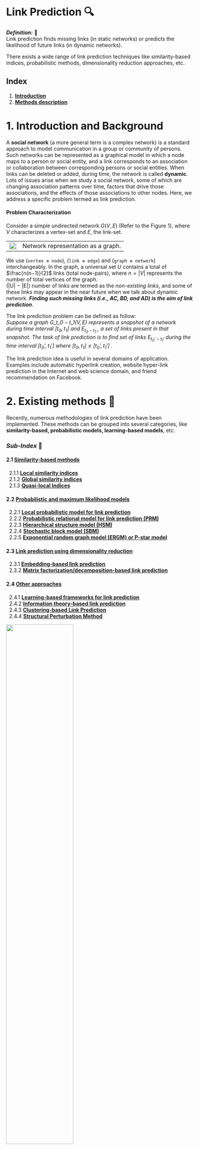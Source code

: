 # **Link Prediction** :mag:
***Definition:*** :key:<br>
Link prediction finds missing links (in static networks) or predicts the likelihood of future links (in dynamic networks).

There exists a wide range of link prediction techniques like similarity-based indices, probabilistic methods, dimensionality
reduction approaches, etc.

## **Index**
1. [**Introduction**](#1-introduction-and-background)
2. [**Methods description**](#2-existing-methods-📑)


# 1. **Introduction and Background**
A **social network** (a more general term is a complex network) is a standard approach to model communication in a group or community of persons. Such networks can be represented as a graphical model in which a node maps to a person or social entity, and a link corresponds to an association or collaboration between corresponding persons or social entities. When links can be deleted or added, during time, the network is called **dynamic**. Lots of issues arise when we study a social network,
some of which are changing association patterns over time, factors that drive those associations, and the effects of those associations to other nodes. Here, we address a specific problem termed as link prediction.

#### **Problem Characterization**
Consider a simple undirected network $G(V, E)$ (Refer to the Figure 1), where $V$ characterizes a vertex-set and $E$, the link-set.

|   |   |
| - | - |
|<img src="latex/capitoli/intro/imgs/img1.png" width="100%" height="100%"> | Network representation as a graph. |



We use (`vertex ≡ node`), (`link ≡ edge`) and (`graph ≡ network`) interchangeably. In the graph, a universal set $U$ contains a total of $\frac{n(n−1)}{2}$ links (total node-pairs), where $n = |V|$ represents the number of total vertices of the
graph. <br>
(|U| − |E|) number of links are termed as the *non-existing links*, and some of these links may appear in the near future when we talk about dynamic network. ***Finding such missing links (i.e., AC, BD, and AD) is the aim of link prediction***.

The link prediction problem can be defined as follow:<br>
*Suppose a graph* $\mathit{G\_{t\_0 − t\_1} (V, E)}$ *represents a snapshot of a network during time interval* $\mathit{[t_0 ,t_1]}$ *and* $\mathit{E_{t_0 − t_1}}$ *, a set of links  present in that snapshot. The task of link prediction is to find set of links* $\mathit{E_{t_0' − t_1'}}$ *during the time interval* $\mathit{[t_0' ,t_1']}$ *where* $\mathit{[t_0 ,t_1] \leq [t_0' ,t_1']}$ *.*

The link prediction idea is useful in several domains of application. Examples include automatic hyperlink creation, website hyper-link prediction in the Internet
and web science domain, and friend recommendation on Facebook.

# 2. **Existing methods** :bookmark_tabs:
Recently, numerous methodologies of link prediction have been implemented. These methods can be grouped into several categories, like **similarity-based, probabilistic models, learning-based models**, etc.

### ***Sub-Index*** :open_file_folder:
#### 2.1 [**Similarity-based methods**](#21-similarity-based-methods) <br>
&nbsp;&nbsp;2.1.1 [**Local similarity indices**](#211-local-similarity-indices)<br>
&nbsp;&nbsp;2.1.2 [**Global similarity indices**](#212-global-similarity-indices)<br>
&nbsp;&nbsp;2.1.3 [**Quasi-local Indices**](#213-quasi-local-indices)<br>
#### 2.2 [**Probabilistic and maximum likelihood models**](#22-probabilistic-and-maximum-likelihood-models) <br>
&nbsp;&nbsp;2.2.1 [**Local probabilistic model for link prediction**](#221-local-probabilistic-model-for-link-prediction)<br>
&nbsp;&nbsp;2.2.2 [**Probabilistic relational model for link prediction (PRM)**](#222-probabilistic-relational-model-for-link-prediction-prm)<br>
&nbsp;&nbsp;2.2.3 [**Hierarchical structure model (HSM)**](#223-hierarchical-structure-model-hsm)<br>
&nbsp;&nbsp;2.2.4 [**Stochastic block model (SBM)**](#224-stochastic-block-model-sbm)<br>
&nbsp;&nbsp;2.2.5 [**Exponential random graph model (ERGM) or P-star model**](#225-exponential-random-graph-model-ergm-or-p-star-model)<br>
#### 2.3 [**Link prediction using dimensionality reduction**](#23-link-prediction-using-dimensionality-reduction) <br>
&nbsp;&nbsp;2.3.1 [**Embedding-based link prediction**](#231-embedding-based-link-prediction)<br>
&nbsp;&nbsp;2.3.2 [**Matrix factorization/decomposition-based link prediction**](#232-matrix-factorizationdecomposition-based-link-prediction)<br>
#### 2.4 [**Other approaches**](#24-other-approaches) <br>
&nbsp;&nbsp;2.4.1 [**Learning-based frameworks for link prediction**](#241-learning-based-frameworks-for-link-prediction)<br>
&nbsp;&nbsp;2.4.2 [**Information theory-based link prediction**](#242-information-theory-based-link-prediction)<br>
&nbsp;&nbsp;2.4.3 [**Clustering-based Link Prediction**](#243-clustering-based-link-prediction)<br>
&nbsp;&nbsp;2.4.4 [**Structural Perturbation Method**](#244-structural-perturbation-method)<br>

<img src="latex/capitoli/methods/imgs/img2.jpg" width="60%" height="60%"> 

## 2.1 **Similarity-based methods**
Similarity-based metrics are the simplest one in link prediction, in which for each pair $x$ and $y$, a similarity score $S(x, y)$ is calculated. The score $S(x, y)$ is based on the structural or node’s properties of the considered pair. The non-observed links (i.e., $U − E^T$ ) are assigned scores according to their similarities. **The pair of nodes having a higher score represents the predicted link between them**. The similarity measures between every pair *can be calculated using several properties of the network*, one of which is structural property. Scores based on this property can be grouped in several categories like **local and global**, and so on.

### 2.1.1 **Local similarity indices**
Local indices are generally calculated using information about common neighbors and node degree. These indices **consider immediate neighbors of a node**. The following are some examples of local similarity indices with a description and method to calculate them:
- `Common Neighbors (CN)`: In a given network or graph, the size of common neighbors for a given pair of nodes $x$ and $y$ is calculated as the size of the intersection of the two nodes neighborhoods ( $\Gamma$ ).
    $$S(x, y) = |\Gamma(x) \cap \Gamma(y)|$$
    The likelihood of the existence of a link between x and y increases with the number of common neighbors between them.
- `Jaccard Coefficient`: This metric is similar to the Common Neighbors. Additionally, it normalizes the above score, as given below:
    $$S(x, y) = \frac{|\Gamma(x) \cap \Gamma(y)|}{|\Gamma(x) \cup \Gamma(y)|}$$
    The Jaccard coefficient is defined as the probability of selection of common neighbors of pairwise vertices from all the neighbors of either vertex. The pairwise Jaccard score increases with the number of common neighbors between the two vertices considered. Some researcher (**Liben-Nowell et al.**) demonstrated that this similarity metric **performs worse** as compared to Common Neighbors.
- `Adamic/Adar Index (AA)`: Adamic and Adar presented a metric to calculate a similarity score between two web pages based on shared features, which are further used in link prediction after some modification
    $$S(x, y) = \sum_{z \in \Gamma(x) \cap \Gamma(y)} \frac{1}{log k_z}$$
    where $k_z$ is the degree of the node $z$. It is clear from the equation that more weights are assigned to the common neighbors having smaller degrees. This is also intuitive in the real-world scenario, for example, a person with more number of friends spend less time/resource with an individual friend as compared to the less number of friends.
- `Preferential Attachment (PA)`: The idea of preferential attachment is applied to generate a growing scale-free network. The term **growing** represents the incremental nature of nodes over time in the network. The likelihood incrementing new connection associated with a node $x$ is proportional to $k_x$ , the degree of the node. Preferential attachment score between two nodes x and y can be computed as:
    $$S(x, y) = k_x k_y$$
    This index shows the worst performance on most networks. The **simplicity**
(as it requires the least information for the score calculation) and the **computational time** of this metric are the main advantages. PA shows better results if larger degree nodes are densely connected, and lower degree nodes are rarely connected. In the above equation, summation can also be used instead of multiplication as an aggregate function.
- `Resource Allocation Index (RA)`: Consider two non-adjacent vertices $x$ and $y$. Suppose node $x$ sends some resources to $y$ through the common nodes of both $x$ and $y$ then the similarity between the two vertices is computed in terms of **resources sent** from $x$ to $y$. This is expressed mathematically as:
    $$S(x, y) = \sum_{z \in \Gamma(x) \cap \Gamma(y)} \frac{1}{k_z}$$
    The difference between **RA** and **AA** is that the RA index heavily penalizes to higher degree nodes compared to the AA index. Prediction results of these indices become almost the same for smaller average degree networks. This index
shows good performance on heterogeneous networks with a high clustering coefficient, especially on transportation networks.
- `Cosine similarity or Salton Index (SI)`: This similarity index between two records (documents) is measured by calculating the Cosine of the angle between them. The metric is all about the orientation and not magnitude. The Cosine similarity can be computed as
    $$S(x, y) = \frac{|\Gamma(x) \cap \Gamma(y)|}{\sqrt{(k_x k_y)}}$$
- `Sorensen Index`: It is very similar to the Jaccard index. **McCune et al.** show that it **is more robust than Jaccard against the outliers**.
    $$S(x, y) = \frac{2|\Gamma(x) \cap \Gamma(y)|}{k_X + k_y}$$
- `CAR-based Common Neighbor Index (CAR)`: CAR-based indices are presented based on the assumption that the link existence between two nodes is more likely if their common neighbors are members of a local community (local-community-paradigm (LCP) theory). In other words, the likelihood existence increases with the number of links among the common neighbors (local community links (LCLs)) of the seed node pair as described in the following figure.
    $$S(x, y) = CN(x, y) \text{ x } LCL(x, y) = CN(x, y) \text{ x } \sum_{z \in \Gamma(x) \cap \Gamma(y)} \frac{|\gamma(z)|}{2} $$
    where $CN(x, y) = |\Gamma(x) ∩ \Gamma(y)|$ is number of common neighbors. $LCL(x, y)$ refers to the number of local community links which are defined as the links among the common neighbors of seed nodes x and y. $\gamma(z)$ is the subset of neighbors of node $z$ that are also common neighbors of $x$ and $y$. <br>
    <img src="latex/capitoli/methods/imgs/img3.png" width="70%" height="70%"> 
- `CAR-based Adamic/Adar Index (CAA)`: If $LCL$ is considered as an accuracy enhancer, then the $CAA$ index is obtained by incorporating the $LCL$ theory to the well known AA index and mathematically expressed by the equation given below.
    $$S(x, y) = \sum_{z \in \Gamma(x) \cap \Gamma(y)} \frac{|\gamma(z)|}{\log_2(k_z)} $$
- `CAR-based Resource Allocation Index (CRA)`: Is a general application of the LCL theory to other indices and generate the CRA index by incorporating this concept into the existing RA index of the literature. Mathematically, the CRA can be expressed as
    $$S(x, y) = \sum_{z \in \Gamma(x) \cap \Gamma(y)} \frac{|\gamma(z)|}{k_z}$$
- `CAR-based Preferential Attachment Index (CPA)`: This is the preferential attachment index based on the CAR index. CPA is obtained by incorporating the LCL theory to the original PA method and expressed mathematically by
    $$S(x, y) = e_x e_y + e_x CAR(x, y) + e_y CAR(x, y) + CAR(x, y)^2$$
    where $e_x$ is the number of neighbors of $x$ not shared by $y$ and $CAR(x, y)$ is the similarity score of the node pair $x$ and $y$ using CAR index. <br>
    CAR-based methods listed above show the best performance on LCP networks. The LCP networks are related to dynamic and heterogeneous systems and facilitate network evolution of social and biological networks.
- `Hub Promoted Index (HPI)`: This similarity index promotes the formation of links between the sparsely connected nodes and hubs. It also tries to prevent links formation between the hub nodes. This similarity metric can be expressed mathematically as
    $$S(x, y) = \frac{|\Gamma(x) \cap \Gamma(y)|}{min(k_x, k_y)}$$
- `Hub Depressed Index (HDI)`: This index is the same as the previous one but with the opposite goal as it avoids the formation of links between hubs and low degree nodes in the networks. The Hub depressed index promotes the links evolution between the hubs as well as the low degree nodes. The mathematical expression for this index is given below.
    $$S(x, y) = \frac{|\Gamma(x) \cap \Gamma(y)|}{max(k_x, k_y)}$$
- `Local Naive Bayes-based Common Neighbors (LNBCN)`: The above similarity indices are somehow based on common neighbors of the node pair where each of the which are equally weighted. This method is based on the Naive Bayes theory and arguments that different common neighbors play different role in the network and hence contributes differently to the score function computed for non-observed node pairs
    $$S(x, y) = \sum_{z \in \Gamma(x) \cap \Gamma(y)} [log(\frac{C(z)}{1 - C(z)}) + log(\frac{1 - \rho}{\rho})]$$
    where $C(z)$ is node clustering coefficient and $\rho$ is the network density expressed as
    $$\rho = \frac{|E|}{n(n-1)/2}$$
- `Leicht-Holme-Newman Local Index (LHNL)`: The logic below this index is that two vertices are similar to each other if their corresponding neighbors are self-similar to themselves. This score is defined by the ratio of the path of length two that exits between two vertices and the expected path of the same length between them.
    $$S(x, y) = \frac{|\Gamma(x) \cap \Gamma(y)|}{k_x k_y}$$
- `Node Clustering Coefficient (CCLP)`: This index is also based on the clustering coefficient property of the network in which the clustering coefficients of all the common neighbors of a seed node pair are computed and summed to find the final similarity score of the pair. Mathematically
    $$S(x, y) = \sum_{z \in \Gamma(x) \cap \Gamma(y)} C(z)$$
    where
    $$C(z) = \frac{t(z)}{k_z(k_z - 1)}$$
    is clustering coefficient of the node $z$ and $t(z)$ is the total triangles passing through the node $z$.
- `Node and Link Clustering coefficient (NLC)`: This similarity index is based on the basic topological feature of a network called ”*Clustering Coefficient*”. The
clustering coefficients of both nodes and links are
incorporated to compute the similarity score.
    $$S(x, y) = \sum_{z \in \Gamma(x) \cap \Gamma(y)} \frac{|\Gamma(x) \cap \Gamma(z)|}{k_z -1} \text{ x }C(z) + \frac{|\Gamma(y) \cap \Gamma(z)|}{k_z -1} \text{ x }C(z)$$

<br>

### 2.1.2 **Global similarity indices**
Global indices are computed using entire topological information of a network. The computational complexities of such methods are higher and seem to be infeasible for large networks.
- `Katz Index`: This index can be considered as a variant of the shortest path metric. It directly aggregates over all the paths between x and y and dumps exponentially for longer paths to penalize them. It can be expressed mathematically as:
    $$S(x, y) = \sum_{l = 1}^{\infty}\beta^l|paths_{x, y}^{<l>}| = \sum_{l = 1}^{\infty}\beta^l(A)^l_{x, y}$$
    where, $paths_{x, y}^{<l>}$ is considered as the set of total $l$ length paths between $x$ and $y$, $\beta$ is a damping factor that controls the path weights and A is the adjacency matrix. For the convergence of above equation,
    $$\beta < \frac{1}{\lambda_1} $$
    where $\lambda_1$ is the maximum eigenvalue of the matrix A. <br>
    If 1 is added to each element of the diagonal of the resulting similarity matrix S, this expression can be written in matrix terms as
    $$S = \beta AS + I$$
    where $I$ is the identity matrix of the proper dimension. The similarity between all pairs of nodes can be directly computed using the closed-form by rearranging for $S$ in the previous expression and subtracting the previously added 1 to the elements in the diagonal. Katz score for each pair of nodes in the network is calculated by finding the similarity matrix as
    $$S = (I − \beta A)^{− 1} − I$$
    The computational complexity of the given metric is high, and it can be roughly estimated to be cubic complexity which is not feasible for a large network.
- `Random Walk with Restart (RWR)`: Let $\alpha$ be a probability that a random walker iteratively moves to an arbitrary neighbor and returns to the same starting vertex with probability $(1 − \alpha)$. Consider $q_{xy}$ to be the probability that a random walker who starts walking from vertex $x$ and located at the vertex $y$ in steady-state. Now, this probability of walker to reach the vertex $y$ is expressed mathematically as
    $$\overrightarrow{q_x} = \alpha P^T \overrightarrow{q_x} + (1-\alpha) \overrightarrow{e_x}$$
    where $\overrightarrow{e_x}$ is the seed vector of length $|V|$ (i.e., the total number of vertices in the graph). This vector consists of zeros for all components except the elements $x$ itself. The transition matrix $P$ can be expressed as
    $$\overrightarrow{q_x} = (1-\alpha)(I - \alpha P^T)^{-1} \overrightarrow{e_x}$$
    Since this similarity is not symmetric, the final score between the node pair (x, y) can be computed as
    $$S(x, y) = q_{xy} + q_{yx}$$
    It is clear from the above equation that matrix inversion is required to solve, which is quite expensive and prohibitive for large networks.
- `Shortest Path`: The inverse relation between the similarity and length of the shortest path is captured by the following mathematical equation given below.
    $$S(x, y) = -|d(x, y)|$$
    where Dijkstra algorithm is applied to efficiently compute the shortest path d(x, y) between the node pair (x, y). The prediction accuracy of this index is low compared to most local indices.
- `Leicht-Holme-Newman Global Index (LHNG)`: This global index is based on the principle that two nodes are similar if either of them has an immediate neighbor, which is similar to the other node. This is a recursive definition of similarity where a termination condition is needed. The termination condition is introduced in terms of self-similarity, i.e., a node is similar to itself. Thus, the similarity score equation consists of two terms: first, the neighbor similarity, and the second, self-similarity, as given below.
    $$S(x, y) = \phi  \sum_z A_{x, z} S_{z, y} + \psi \delta_{x, y}$$
    Here, the first term is neighborhood similarity and the second term is self-similarity. $\psi$ and $\phi$ are free parameters that make a balance between these two terms. When the free parameter $\psi$ = 1, this index resembles to the Katz index.
- `Cosine based on L+ (Cos+)`: Laplacian matrix is extensively used as an alternative representation of graphs in spectral graph theory. This matrix can be defined as $L = D − A$, where, $D$ is the diagonal matrix consisting of the degrees of each node of the matrix and $A$ is the adjacency matrix of the graph. The pseudo-inverse of the matrix defined by Moore-Penrose is represented as $L^+$ and each entry of this matrix is used to represent the similarity score between the two corresponding nodes. The most common way to compute this pseudo-inverse is by computing the **singular value decomposition (SVD)** of the Laplacian matrix [ $(L = U \Sigma V^T) $, where $U$ and $V$ are left and right singular vectors of $SVD$ ] as follows
    $$L^+ = V \Sigma^+ U^T$$
    $\Sigma^+$ is obtained by taking the inverse of each nonzero element of the $\Sigma$. Further, the similarity between two nodes $x$ and $y$ can be computed using any inner product measure such as Cosine similarity given as
    $$S(x, y) = \frac{L_{x, y}^+}{\sqrt{L_{x, x}^+ L_{y, y}^+}}$$
- `Average Commute Time (ACT)`: This index is based on the random walk concept. A random walk is a Markov chain which describes the movements of a walker. It defined as the average number of movements/steps required by a random walker to reach the destination node $y$, and come back to the starting node $x$. If $m(x, y)$ be the number of steps required by the walker to reach $y$ from $x$, then the following expression captures this concept.
    $$n(x, y) = |E| (l_{xx}^+ + l_{yy}^+ - 2l_{xy}^+) $$
    where $l_{xy}^+$ denotes the $(x, y)$ entry of the matrix $L^+$ . Pseudo-inverse of the Laplacian, $L^+$ can be computed as
    $$L^+ = (L - \frac{ee^T}{n})^{-1} + \frac{ee^T}{n}$$
    where $e$ is a column vector consisting of 1’s. <br>
    Smaller value of this equation will represent higher similarity. The final expression is the following
    $$S(x, y) = \frac{1}{l_{xx}^+ + l_{yy}^+ - 2l_{xy}^+}$$
- `Normalized Average Commute Time (NACT)`: This is a variant of ACT that takes into account node degrees. For a high degree node (hub) $y$, $m(x, y)$ is usually small regardless of $x$, the similarity measure is normalized with stationary distribution $\pi$ of the Markov chain describing random walker on the graph. This normalized measure can be computed with the following equation
    $$S(x, y) = \frac{1}{(m(x, y)\pi_y + m(y, x)\pi_x)}$$
- `Matrix Forest Index (MF)`: his index is based on the concept of spanning tree which is defined as the subgraph that spans total nodes without forming any cycle. The spanning tree may contain total or less number of links as compared to the original graph. Chebotarev and Shamis proposed a theorem called matrix-forest theorem which states that the number of spanning tree in a graph is equal to the co-factor of any entry of Laplacian matrix of the graph. Here, the term forest represents the union of all rooted disjoint spanning trees. The similarity between two nodes $x$ and $y$ can be computed with the equation given below
    $$S = (I + L)^{-1}$$
    where $(I + L)\_{(x,y)}$ is the number of spanning rooted forests ( $x$ as root ) consisting of both the nodes $x$ and $y$. Moreover, this quantity is equal to the co-factor of $(I + L)_{(x,y)}$ .
- `SimRank`: This is a measure of structural context similarity and shows object-to-object relationships. It is not domain-specific and recommends to apply in directed or mixed networks. The basic assumption of this measure is that two objects are similar if they are related to similar objects. SimRank computes how soon two random walkers meet each other, starting from two different positions. This measure can be represented in matrix form as
    $$S(x,y) = \alpha W^T SW + (1 - \alpha)I$$
    where, $\alpha \in (0, 1)$ is a constant. $W$ is the transformation matrix and computed by normalizing each column of adjacency matrix $A$ as $W_{ij} = \frac{a_{ij}}{\sum_{k=1}^{n}}$ <br>
    The computational complexity of this measure is high for a large network, and to reduce its time, the authors suggest pruning recursive branches.
- `Rooted Pagerank (RPR)`: The idea of PageRank was originally proposed to rank the web pages based on the importance of those pages. The algorithm is based on the assumption that a random walker randomly goes to a web page with probability $\alpha$ and follows hyper-link embedded in the page with probability $(1 − \alpha)$. Chung et al. used this concept incorporated with a random walk in link prediction framework. The importance of web pages, in a random walk, can be replaced by stationary distribution. The similarity between two vertices $x$ and $y$ can be measured by the stationary probability of $y$ from $x$ in a random walk where the walker moves to an arbitrary neighboring vertex with probability $\alpha$ and returns to $x$ with probability $(1 − \alpha)$. Mathematically, this score can be computed for all pair of vertices as
    $$RPR = (1 - \alpha)(I - \alpha \hat{N})^{-1}$$
    where $\hat{N} = D^{−1} A$ is the normalized adjacency matrix with the diagonal degree matrix $D[i, i] = \sum_j A[i, j]$.

<br>

### 2.1.3 **Quasi-local Indices**
Quasi-local indices have been introduced as a trade-off between local and global approaches or performance and complexity. These metrics are as efficient to compute as local indices. Some of these indices extract the entire topological information of the network. The time complexities of these indices are still below compared to the global approaches.
- `Local Path Index (LP)`: This metric has the intent to furnish a good trade-off between accuracy and computational complexity. The metric is expressed mathematically as 
    $$S^{LP} = A^2 + \epsilon A^3$$
    where $|epsilon$ represents a free parameter. Clearly, the measurement converges to common neighbor when $\epsilon = 0$. If there is no direct connection between $x$ and $y$, $(A^3)_{xy}$ is equated to the total different paths of length 3 between $x$ and $y$. The index can also be expanded to generalized form
    $$S^{LP} = A^2 + \epsilon A^3 + \epsilon^2 A^4 + ... + \epsilon^{(n−2)} A^n$$
    where $n$ is the maximal order. Computing this index becomes more complicated with the increasing value of $n$. The LP index outperforms the proximity-based indices, such as RA, AA, and CN.
- `Path of Length 3 (L3)`: Georg Simmel, a German sociologist, first coined the concept “triadic closure” and made popular by Mark Granovetter in his work “*The Strength of Weak Ties*”. The authors proposed a similarity index in protein-protein interaction (PPI) network, called ***path of length 3 (or L3)*** published in the Nature Communication. They experimentally show that the triadic closure principle (TCP) does not work well with PPI networks. They showed the paradoxical behavior of the TCP (i.e., the path of length 2), which does not follow the structural and evolutionary mechanism that governs protein interaction. The TCP predicts well to the interaction of self-interaction proteins (SIPs), which are very small (4%) in PPI networks and fails in prediction between SIP and non SIP that amounts to 96%. They showed that the L3 index performs well in such conditions and give mathematical expression to compute this index as
    $$S(x, y) = \sum \frac{a_{x,u} a_{u,v} a_{v,y}}{k_u k_v}$$
- `Similarity based on Local Random Walk and Superposed Random Walk (LRW and SRW)`: This metric propose a new similarity measures by exploiting the random walk concept on graphs with limited walk steps. They defined node similarity based on random walks of lower computational complexity compared to the other random walk based methods. Given a random walker, starting from the node $x$, the probability of reaching the random walker to the node $y$ in $t$ steps is
    $$\overrightarrow{\pi}\_x(t) = P^T \overrightarrow{\pi}\_x(t-1)$$
    where $\overrightarrow{\pi}\_x(0)$ is a column vector with $x^{th}$ element as 1 while others are 0’s and $P^T$ is the transpose of the transition probability matrix $P$. $P_{xy}$ entry of this matrix defines the probability of a random walker at node $x$ will move to the next node $y$. It is expressed as $P_{xy} = \frac{a_{kx}}{k_x}$ , where $a_{xy}$ is 1 when there is a link between $x$ and $y$ and 0, otherwise. The authors computed the similarity score ( $LRW$ ) between two nodes based on the above concept as
    $$S^{LRW}(x, y) = \frac{k_x}{2|E|}\pi_{xy}(t) + \frac{k_y}{2|E|}\pi_{xy}(t)$$
    This similarity measure focus on only few steps covered by the random walker (hence quasi-local) and not the stationary state compared to other approaches. <br> 
    Random walk based methods suffer from the situation where a random walker moves far away with a certain probability from the target node whether the target node is closer or not. This is an obvious problem in social networks that show a high clustering index i.e., clustering property of the social networks. This degrades the similarity score between the two nodes and results in low prediction accuracy. One way to counter this problem is that continuously release the walkers at the starting point, which results in a higher similarity between the target node and the nearby nodes. By superposing the contribution of each walker (walkers move independently), SRW is expressed as
    $$S^{SRW} (x, y) (t) = \sum_{l=1}^{t} S^{LRW} (l)$$

### **Some Remarks**:
Similarity-based approaches mostly focus on the structural properties of the networks to compute the similarity score. <br> 
***Local approaches*** consider, in general, neighborhood information (direct neighbors or neighbors of neighbor), which take less time for computation. This is the property that makes the local approaches feasible for massive real-world network datasets.  <br>
***Global approaches*** consider the entire structural information of the network; that is why time required to capture this information is more than local and quasi-local approaches. Also, sometimes, entire topological information may not be available at the time of computation, especially in a decentralized environment. So, parallelization over the global approaches may not possible or very complex compared to the local and quasi-local approaches. The performance or prediction accuracy of these approaches (i.e., global approaches) is better compared to local and quasi-local. <br>
***Quasi-local approaches*** extract more structural information than local and somehow less information compared to the global.

## 2.2 **Probabilistic and maximum likelihood models**
### 2.2.1 **Local probabilistic model for link prediction**
### 2.2.2 **Probabilistic relational model for link prediction (PRM)**
### 2.2.3 **Hierarchical structure model (HSM)**
### 2.2.4 **Stochastic block model (SBM)**
### 2.2.5 **Exponential random graph model (ERGM) or P-star model**

## 2.3 **Link prediction using dimensionality reduction**
The curse of dimensionality is a well-known problem in machine learning. Some researchers employ dimension reduction techniques to tackle the above problem and apply it in the **link prediction** scenario.

### 2.3.1 **Embedding-based link prediction**
The network embedding is considered as a dimensionality reduction technique in which higher $D$ dimensional nodes (vertices) in the graphs are mapped to a lower $d$ ( $d << D$ ) **dimensional representation (embedding)** space by preserving the node neighborhood structures. In other words, ***find the embedding of nodes to a lower d-dimensions such that similar nodes (in the original network) have similar embedding (in the representation space)***. <br>
In the Figure below you can see an application example of a dimensionality reduction technique to a graph that represent a social network. <br>
<img src="latex/capitoli/methods/imgs/img4.png" width="80%" height="80%">

The main component of the network embedding is the encoding function or encoder $f_{en}$ that map each node to the embedding space
$$f_{en}(x) = z_x$$
where $z_x$ is the $d$-dimensional embedding of the node $x$. The embedding matrix is $Z \in R^{d x |V|}$ , each column of which represents an embedding vector of a node. <br> 
<img src="latex/capitoli/methods/imgs/img5.png" width="80%" height="80%">

Now, a similarity function is $S(x, y)$ is defined that specifies how to model the vector (embedding) space relationships equivalent to the relationships in the original network, i.e.,
$$S(x, y) \approx z_x^T z_y$$

Here $S(x, y)$ is the function that reconstructs pairwise similarity values from the generated embedding. The term $S(x, y)$ is the one that differ according to the function used in different factorization-based embedding approaches.

For example, `graph factorization` directly employ adjacency matrix $A$ i.e. $(S(x, y) \overset{\Delta}{=} A_{(x,y)})$ to capture first order proximity, `GraRep` selects $(S(x, y) \overset{\Delta}{=} A^2_{(x,y)})$ and `HOPE` uses other similarity measures(e.g. Jaccard neighborhood overlap). Most embedding methods realize the reconstruction objective by minimizing the loss function, L
$$L = \sum_{(x, y) \in \{V x V \}} l(z_x^T z_y, S(x, y))$$

Once the previous equation is **converged** (i.e. **trained**), one can use the trained encoder to generate nodes embedding, which can further be employed to infer missing link and other downstream machine learning tasks.

Recently, some network embedding techniques have been proposed and applied successfully in link prediction problem. The `Laplacian eigenmaps`, `Logically linear embedding (LLE)`, and `Isomap` are examples based on the simple notion of embedding. Such embedding techniques are having quite complex in nature and face scalability issues. To tackle the scalability issue, graph embedding techniques have leveraged the sparsity of real-world networks. For example, `DeepWalk` extracts local information of truncated random walk and embeds the nodes in representation space by considering the walk as a sentence in the language model. It preserves higher order proximity by maximizing the probability of co-occurrence of random walk of length $2k + 1$ (previous and next $k$ nodes centered at a given node). `Node2vec` also uses a random walk to preserves higher order proximity but it is biased which is a trade-off between the `breadth-first search (BFS)` and `depth-first search (DFS)`.

The experimental results show that the `Node2vec` performs better than the `Deepwalk`.

In next step, **Trouillon et al.** introduced complex embedding in which simple matrix and tensor factorization have been used for link prediction that uses a vector with complex values. Such composition of complex embedding includes all possible binary relations especially symmetric and anti-symmetric relations. Recently, some more studies have been published in link prediction using embedding, for example, **Cao et al. subgraph embedding**, **Li et al. deep dynamic network embedding**, **Kazemi et al.**, etc. 

### 2.3.2 **Matrix factorization/decomposition-based link prediction**
From last decade, matrix factorization has been used in lots of papers based on link prediction and recommendation systems. Typically, the latent features are extracted and using these features, each vertex is represented in latent space, and such representations are used in a supervised or unsupervised framework for link prediction. To further **improve the prediction results, some additional node/link or other attribute information can be used**. In most of the works, non-negative matrix factorization has been used. Some authors also applied the singular value decomposition technique. Let the input data matrix is represented by $X = (x_1, x_2, ..., x_n)$ that contains $n$ data vectors as columns. Now, factorization of this matrix can be expressed as
$$X \approx FG^T$$
where $X \in R^{p x n}, F \in R^{p x k} , and G \in R^{n x k}$ . Here, $F$ contains the bases of the latent space and is called the basis matrix. $G$ contains combination of coefficients of the bases for reconstructing the matrix $X$ , and is called the coefficient matrix. $k$ is the dimension of latent space $(k < n)$. Several well-known matrix factorizations are expressed based on some constraints on either of the three matrices, for example
- `SVD`: $X_\pm \approx F_\pm G_\pm^T$
- `NMF`: $X_+ \approx F_+ G_+^T$
- `Semi-NMF`: $X_\pm \approx F_\pm G_+^T $
- `Convex-NMF`: $X_\pm \approx  X_\pm W_+ G_\pm^T $

In the above four equations, $Z_\pm$ represents the nature of the entries in the matrix $Z$, i.e. both positive and negative entries allowed in the matrix $Z$. In the last equation, $F = XW$ represents the convex combinations of the columns of $F$ . Generally, such a factorization problem can be modeled as the following `Frobenius norm optimization problem`
$$min_{f, g} ||X - FG^T||^2_{fro}$$
$$\text{subject to} F \ge 0, G \ge 0$$
Here $||Z||^2_{fro}$ is the frobenius norm of $Z$ and the constraints represent NMF factorization. However, any of the above four constraints can be used depending on the requirement of the problem underlying. <br>
After solving the above optimization problem, the similarity between a non-existing pair $(x, y)$ can be computed by the similarity of the $x^{th}$ and $y^{th}$ row vectors in the coefficient matrix $G$.

- `Acar et al.` expressed temporal link prediction as a matrix completion problem and solve it through the `matrix and tensor factorization`. They proposed a weighted method to collapsed the temporal data in a single matrix and factorize it using `CANDECOMP/PARAFAC (CP)` tensor decomposition method. 
- `Ma et al.` also applied matrix factorization to temporal networks where features of each network are extracted using `graph communicability` and then collapsed into a single feature matrix using `weighted collapsing tensor (WCT)`. They showed the equivalence between eigen decomposition of `Katz matrix` and `non-negative matrix factorization (NMF)` of the communicability matrix that serves as the foundation of their framework.
- `Menon et al.` proposed a work for structural link prediction. Here, the problem is modeled as `matrix completion problem`, and `matrix factorization` are used to solve it. They introduced a supervised matrix decomposition framework that learns latent (unobserved) structural features of the graph and incorporates it with additional node/link explicit feature information to make a better prediction. Additionally, they allowed the factorization model to solve class imbalance problem by optimizing ranking loss. 
- `Chen et al.` proposed a work, where the authors extracted topological matrix and attribute matrix and factorized these matrices using `non-negative matrix factorization`. The final score matrix is obtained by integrating these two matrices in the latent space.

## 2.4 **Other approaches**
### 2.4.1 **Learning-based frameworks for link prediction**
Earlier described approaches (e.g., similarity and probabilistic methods) deal with the computing a score of each non-observed link either by a similarity or a probabilistic function. However, **the link prediction problem can also be modeled as a learning-based model** to exploit graph topological features and attribute information. The problem is cast as a **supervised classification model** where a **point** (i.e., training data) **corresponds to a vertex-pair in the network**, and the **label** of the point **represents the presence or absence of an edge (link) between the pair**. <br>
In other words, _consider a vertex-pair_ $\mathit{(x, y)}$ _in the graph_ $\mathit{G(V, E)}$ _and the label of the corresponding data point in the classification model is_ $\mathit{l_{(x,y)}}$ . Then,

$$l_{(x, y)}= 
    \begin{cases} 
        +1 \ \text{ if } (x, y) \in E\\ 
        -1 \ \text{ if } (x, y) \notin E  
    \end{cases}
$$

**This is typically a binary classification task** where several classifiers (e.g., `decision tree, naive Bayes, support vector machine`, etc.) can be employed to predict the label of unknown data points (corresponding to missing links in the network). One of the major challenges of this model (i.e., machine learning) is the **selection of appropriate feature set**. Majority of the existing research works extract feature sets from the network topology (i.e., topological information of the network). These **features are generic** and domain-independent that are **applicable to any network**. Such features are typical, `neighborhood, and path-based features`.  <br>
Some other works concentrate on extracting node and edge features that play a crucial role to improve the performance of link prediction. The cost of extraction of such features is cheap and easy, while the main disadvantage is the domain-specific nature of them.

### 2.4.2 **Information theory-based link prediction**
Several complex networks have utilized the concept of **information theory to compute their complexity on different scales**. They defined several correlation measures and modeled some networks (e.g., `star, tree, lattice, ER graph`, etc.). **Bauer et al.** used the `maximum entropy principle` to assign a statistical weight to any graph and introduced random graph construction with arbitrary degree distribution.

**Tan et al.** posed the link prediction problem in the `framework of information theory`. They mainly focus on local assortativity to capture local structural properties of the network and showed that `mutual information (MI)` method performs well on both low and highly correlated networks. Motivated by, **Zhu, B. and Xia** added more local features (i.e., links information of neighbors of the seed nodes as well as their common neighbors) in their framework and called it as `neighbor set information (NSI) index`. Thus, they showed that the different features could be combined in an information-theoretic model to improve the link prediction accuracy.

**Xu et al.** considered path entropy as a similarity metric for the link prediction problem. The authors assumed that there is no correlation among the degrees of the nodes in the network. Consider the following notations based on their paper: $L^0_{xy}$ shows no link exists between two vertices $x$ and $y$, and the corresponding existence is represented by $L^1_{xy}$. Probability of existence of a link between the above two vertices is given as

$$
    P(L^1_{xy}) = 1 - P(L^0_{xy}) = 1 - \frac{C^{k_y}_{M-k_x}}{C^{k_y}_M}
$$

where $C_M^{k_Y}$ represents the number of candidate link sets for the vertex $y$ with all links incident with $y$ and $C^{k_y}_{M−k_x}$ denotes the number of candidate link sets for the vertex $y$ with all links incident with $y$ but none of them is incident with $x$. <br>
Outcome results on several networks demonstrate that the similarity index based on path entropy performs better than other indices in terms of prediction accuracy and precision. **Xu et al.** extend the previous work to the weighted network by considering the weight of the paths. Recently, some more efforts have been applied in this direction based on different features of the networks like influential nodes, combining node attributes with `structural similarity, local likelihood, and maximal entropy random walk`.

### 2.4.3 **Clustering-based Link Prediction**

### 2.4.4 **Structural Perturbation Method**
***Lu et al.*** introduced a new framework of computing predictability of links in the networks. They coined a **structural consistency index** to quantify the link predictability. This index is based on the assumption that "_links in a network are highly predictable if no significant changes occur in the structural feature after the addition or deletion of a small fraction of the link_". Based on this index, they proposed a new similarity index, namely `structural perturbation method (SPM)`. The experimental results show the outstanding performance compared to the state-of-the-art in their paper.
